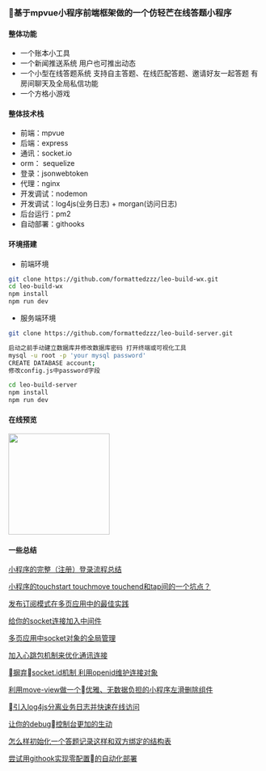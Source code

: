 ### 基于mpvue小程序前端框架做的一个仿轻芒在线答题小程序

#### 整体功能
- 一个账本小工具
- 一个新闻推送系统 用户也可推出动态
- 一个小型在线答题系统 支持自主答题、在线匹配答题、邀请好友一起答题 有房间聊天及全局私信功能
- 一个方格小游戏
#### 整体技术栈
- 前端：mpvue
- 后端：express
- 通讯：socket.io
- orm： sequelize
- 登录：jsonwebtoken
- 代理：nginx
- 开发调试：nodemon
- 开发调试：log4js(业务日志) + morgan(访问日志)
- 后台运行：pm2
- 自动部署：githooks
<!-- [![npm package](https://img.shields.io/npm/v/mpvue-entry.svg)](https://npmjs.org/package/mpvue-entry)
[![npm downloads](https://img.shields.io/npm/dm/mpvue-entry.svg)](https://npmjs.org/package/mpvue-entry)
[![build status](https://travis-ci.org/F-loat/mpvue-entry.svg?branch=master)](https://travis-ci.org/F-loat/mpvue-entry)
[![codecov](https://codecov.io/gh/F-loat/mpvue-entry/branch/master/graph/badge.svg)](https://codecov.io/gh/F-loat/mpvue-entry/branch/master)
[![codebeat badge](https://codebeat.co/badges/c51b57e4-c809-404e-a825-4271a8e2e01e)](https://codebeat.co/projects/github-com-f-loat-mpvue-entry-master)
[![license](https://img.shields.io/github/license/mashape/apistatus.svg)](https://github.com/F-loat/mpvue-entry/blob/master/LICENSE) -->

#### 环境搭建

- 前端环境

``` bash
git clone https://github.com/formattedzzz/leo-build-wx.git
cd leo-build-wx
npm install
npm run dev
```

- 服务端环境

``` bash
git clone https://github.com/formattedzzz/leo-build-server.git

启动之前手动建立数据库并修改数据库密码 打开终端或可视化工具
mysql -u root -p 'your mysql password'
CREATE DATABASE account;
修改config.js中password字段

cd leo-build-server
npm install
npm run dev
```

#### 在线预览

<img src="https://i.loli.net/2019/01/20/5c434b5c6a01c.jpg" width="200" height="200">

#### 一些总结
[小程序的完整（注册）登录流程总结](https://github.com/formattedzzz/leo-build-wx/blob/master/summary/login.md)

[小程序的touchstart touchmove touchend和tap间的一个坑点？](https://github.com/formattedzzz/leo-build-wx/blob/master/summary/login.md)

[发布订阅模式在多页应用中的最佳实践](https://github.com/formattedzzz/leo-build-wx/blob/master/summary/login.md)

[给你的socket连接加入中间件](https://github.com/formattedzzz/leo-build-wx/blob/master/summary/login.md)

[多页应用中socket对象的全局管理](https://github.com/formattedzzz/leo-build-wx/blob/master/summary/login.md)

[加入心跳包机制来优化通讯连接](https://github.com/formattedzzz/leo-build-wx/blob/master/summary/login.md)

[摒弃socket.id机制 利用openid维护连接对象](https://github.com/formattedzzz/leo-build-wx/blob/master/summary/login.md)

[利用move-view做一个优雅、无数据负担的小程序左滑删除组件](https://github.com/formattedzzz/smooth-slider4mp)

[引入log4js分离业务日志并快速在线访问](https://github.com/formattedzzz/leo-build-wx/blob/master/summary/login.md)

[让你的debug控制台更加的生动](https://github.com/formattedzzz/leo-build-wx/blob/master/summary/login.md)

[怎么样初始化一个答题记录这样和双方绑定的结构表](https://github.com/formattedzzz/leo-build-wx/blob/master/summary/login.md)

[尝试用githook实现零配置的自动化部署](https://github.com/formattedzzz/leo-build-wx/blob/master/summary/login.md)